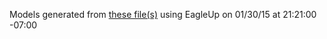 Models generated from [these file(s)](https://raw.github.com/sparkfun/Bluetooth_Mate/546bc02b8f7ed5a74e4d443a4abe639c6b9b2086/Hardware/BluetoothMate.brd) using EagleUp on 01/30/15 at 21:21:00 -07:00
